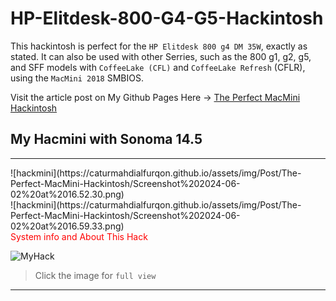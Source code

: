 # HP-Elitdesk-800-G4-G5-Hackintosh
This hackintosh is perfect for the `HP Elitdesk 800 g4 DM 35W`, exactly as stated. It can also be used with other Serries, such as the 800 g1, g2, g5, and SFF models with `CoffeeLake (CFL)` and `CoffeeLake Refresh` (CFLR), using the `MacMini 2018` SMBIOS.

Visit the article post on My Github Pages Here -> [The Perfect MacMini Hackintosh](https://caturmahdialfurqon.github.io/posts/The-perfect-macmini-HACKINTOSH/)

## My Hacmini with Sonoma 14.5
<hr>
![hackmini](https://caturmahdialfurqon.github.io/assets/img/Post/The-Perfect-MacMini-Hackintosh/Screenshot%202024-06-02%20at%2016.52.30.png) <br>
![hackmini](https://caturmahdialfurqon.github.io/assets/img/Post/The-Perfect-MacMini-Hackintosh/Screenshot%202024-06-02%20at%2016.59.33.png)
<br>
<span style="color: #FF0000 !important;">System info and About This Hack</span>

![MyHack](https://caturmahdialfurqon.github.io/assets/img/Post/The-Perfect-MacMini-Hackintosh/Screenshot%202024-06-02%20at%2019.00.21.png)
> Click the image for `full view`
<hr>
<br>
